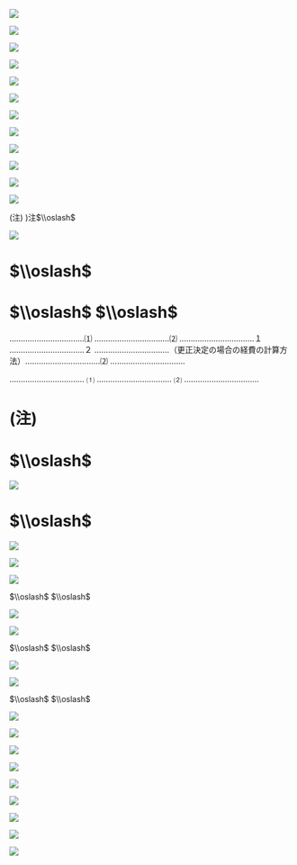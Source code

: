 ![](https://www.nta.go.jp/tmp/5fb5b162-3fbd-47fa-a005-4f437e078a52/images/f5e72c44bf8383d6523b35bde66c17cf65b2909e79f998664b01e9ee2734567e.jpg)

![](https://www.nta.go.jp/tmp/5fb5b162-3fbd-47fa-a005-4f437e078a52/images/dd6543ba65ed9264b204d566995c3f62edb2a99b19e0d9bd43f4b3a57e623ed3.jpg)

![](https://www.nta.go.jp/tmp/5fb5b162-3fbd-47fa-a005-4f437e078a52/images/4daf581b1cd09d67a3eefa286bbda8c753bf3cc9b87c2b0c80b94877b31ebe98.jpg)

![](https://www.nta.go.jp/tmp/5fb5b162-3fbd-47fa-a005-4f437e078a52/images/7b20070d4a7943c9f27b7fa1e7d1e516eb7d93b24cf3e438f2d34c35ae75c7e7.jpg)

![](https://www.nta.go.jp/tmp/5fb5b162-3fbd-47fa-a005-4f437e078a52/images/92673ed08d5f5b64f1bf0fc61a1947040eeee2f7a064335f239f1f10875b63c1.jpg)

![](https://www.nta.go.jp/tmp/5fb5b162-3fbd-47fa-a005-4f437e078a52/images/367808f333780fb2e1a73167ad9165d5cdd83eec650c8374ef462d0402100582.jpg)

![](https://www.nta.go.jp/tmp/5fb5b162-3fbd-47fa-a005-4f437e078a52/images/d45c066c6556e537a26f53a2fe5899bd6f00f17e3dc12579c096493fad065057.jpg)

![](https://www.nta.go.jp/tmp/5fb5b162-3fbd-47fa-a005-4f437e078a52/images/dc0312481e0c0813a88184d75d517cdfc9429bd884d4e2ca7c622b321f0fb15f.jpg)

![](https://www.nta.go.jp/tmp/5fb5b162-3fbd-47fa-a005-4f437e078a52/images/76555edbe9368b8ce777340372394ef6b4b1fbeeb7b2e2f80cfdd0a8d0bc1e5e.jpg)

![](https://www.nta.go.jp/tmp/5fb5b162-3fbd-47fa-a005-4f437e078a52/images/814fd1e4882849786b91bc2ecf0ae2bd04145bf21b4e0f11e46763ec89d462a0.jpg)

![](https://www.nta.go.jp/tmp/5fb5b162-3fbd-47fa-a005-4f437e078a52/images/4ebe8aff19e077ff82681eede2eae5f7f4cca31e85c0970cff72bc75357ac6b2.jpg)

![](https://www.nta.go.jp/tmp/5fb5b162-3fbd-47fa-a005-4f437e078a52/images/1a4f248999bd96c7e849c03bdf0e78d2e439208974d2f4e40b04dbff4806540f.jpg)

(注) )注$\\oslash$

![](https://www.nta.go.jp/tmp/5fb5b162-3fbd-47fa-a005-4f437e078a52/images/a13452d325e1b414de09c96b7c63a6eabb769441b472837f787da774211a70a8.jpg)

# $\\oslash$

# $\\oslash$ $\\oslash$

……………………………⑴ ……………………………⑵ ……………………………１ ……………………………２ ……………………………（更正決定の場合の経費の計算方法）……………………………⑵ ……………………………

…………………………… ⑴ …………………………… ⑵ ……………………………

# (注)

# $\\oslash$

![](https://www.nta.go.jp/tmp/5fb5b162-3fbd-47fa-a005-4f437e078a52/images/862195fc2a4927ebd8c371b0a34377ff507423a0de9b84117f1a5278cc793a8d.jpg)

# $\\oslash$

![](https://www.nta.go.jp/tmp/5fb5b162-3fbd-47fa-a005-4f437e078a52/images/59af70f2dd4972f4cc5badc699374905eb805072c6aa9b6a6a172974025a23a3.jpg)

![](https://www.nta.go.jp/tmp/5fb5b162-3fbd-47fa-a005-4f437e078a52/images/59cacf0f8abcb1478773ec228afb8051c923efa2eb60d8e24c3a687102684ea1.jpg)

![](https://www.nta.go.jp/tmp/5fb5b162-3fbd-47fa-a005-4f437e078a52/images/cf62a4c627e0f78e7182cbfcfa4a177fb46be0c960941e4b68d8e1a75c7b0935.jpg)

$\\oslash$ $\\oslash$

![](https://www.nta.go.jp/tmp/5fb5b162-3fbd-47fa-a005-4f437e078a52/images/4b765475379d4f9678ed5ac3fa20a4376f36ee9c9fdd13702a87310567950904.jpg)

![](https://www.nta.go.jp/tmp/5fb5b162-3fbd-47fa-a005-4f437e078a52/images/e320a91910e63c6cfb12cd4587248e640b2a5aea441b9163fbd378d10d37fd06.jpg)

$\\oslash$ $\\oslash$

![](https://www.nta.go.jp/tmp/5fb5b162-3fbd-47fa-a005-4f437e078a52/images/6e254a83449fc2b6019cb5e01af57e6e9a92a4777829d4f222d19e1b8502fccd.jpg)

![](https://www.nta.go.jp/tmp/5fb5b162-3fbd-47fa-a005-4f437e078a52/images/4391e7b9570496a610d97b82c43a24a5bedb220fcbce283492b19bfe02109c76.jpg)

$\\oslash$ $\\oslash$

![](https://www.nta.go.jp/tmp/5fb5b162-3fbd-47fa-a005-4f437e078a52/images/0f167b31a2e9214e1f333bf7f9bf48880124693ae5008008f87dc9d395143d70.jpg)

![](https://www.nta.go.jp/tmp/5fb5b162-3fbd-47fa-a005-4f437e078a52/images/89c5918a79b044600931caec094f436b438745aa79032fa08734691f92b5a94c.jpg)

![](https://www.nta.go.jp/tmp/5fb5b162-3fbd-47fa-a005-4f437e078a52/images/1015f6029dc54295b790d1bdc66ad47d13091639de77833bc5e08b288a543254.jpg)

![](https://www.nta.go.jp/tmp/5fb5b162-3fbd-47fa-a005-4f437e078a52/images/b46a7dd26946b138fc4248ea03ed18eca4b31c9711feb654af5e9b21e78a9fc7.jpg)

![](https://www.nta.go.jp/tmp/5fb5b162-3fbd-47fa-a005-4f437e078a52/images/334df884f607c49f2716211e9c86ab76301c0ce284c814aa5e37c9745e3ab0d9.jpg)

![](https://www.nta.go.jp/tmp/5fb5b162-3fbd-47fa-a005-4f437e078a52/images/9efeb8306f068b5c210a758a19a7df7fc238e8fdc2aa4ba3d5db01a361c0cc0a.jpg)

![](https://www.nta.go.jp/tmp/5fb5b162-3fbd-47fa-a005-4f437e078a52/images/6ee6c98ea07f9ecc793797d7f28cd815a81c67aeb501ec14e83f5305d36f35dc.jpg)

![](https://www.nta.go.jp/tmp/5fb5b162-3fbd-47fa-a005-4f437e078a52/images/751252097816b0ead97c246a8ebcce35134837c07991c4c80b110e792c6288b6.jpg)

![](https://www.nta.go.jp/tmp/5fb5b162-3fbd-47fa-a005-4f437e078a52/images/917fb2e1066edfc801e6449a30569d51c79909ecd3433d67a7a597cb97195fcd.jpg)